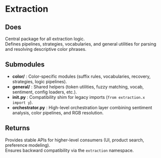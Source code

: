 # Extraction

## Does
Central package for all extraction logic.  
Defines pipelines, strategies, vocabularies, and general utilities for parsing and resolving descriptive color phrases.

## Submodules
- **color/** : Color-specific modules (suffix rules, vocabularies, recovery, strategies, logic pipelines).  
- **general/** : Shared helpers (token utilities, fuzzy matching, vocab, sentiment, config loaders, etc.).  
- **__init__.py** : Compatibility shim for legacy imports (`from extraction.x import y`).  
- **orchestrator.py** : High-level orchestration layer combining sentiment analysis, color pipelines, and RGB resolution.

## Returns
Provides stable APIs for higher-level consumers (UI, product search, preference modeling).  
Ensures backward compatibility via the `extraction` namespace.
